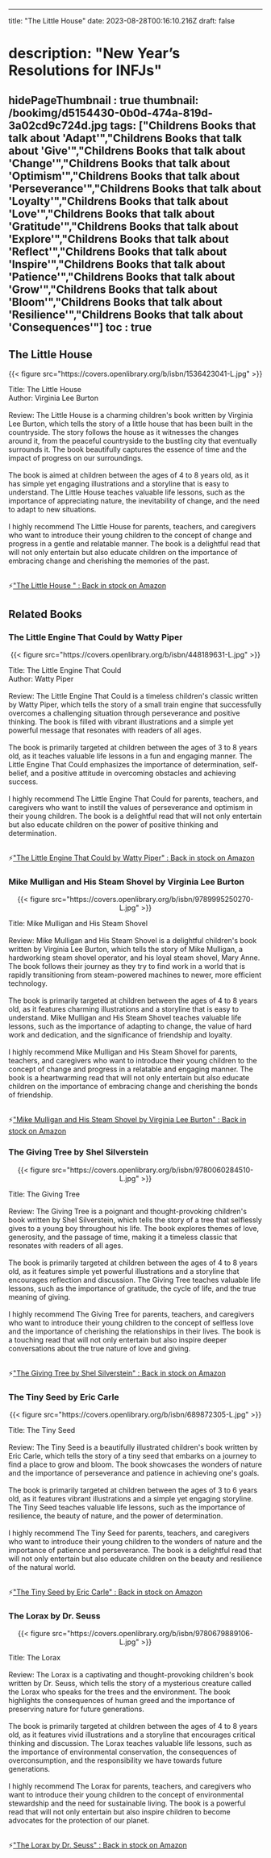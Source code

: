 
---
title: "The Little House"
date: 2023-08-28T00:16:10.216Z
draft: false
# description: "New Year’s Resolutions for INFJs"
hidePageThumbnail : true
thumbnail: /bookimg/d5154430-0b0d-474a-819d-3a02cd9c724d.jpg
tags: ["Childrens Books that talk about 'Adapt'","Childrens Books that talk about 'Give'","Childrens Books that talk about 'Change'","Childrens Books that talk about 'Optimism'","Childrens Books that talk about 'Perseverance'","Childrens Books that talk about 'Loyalty'","Childrens Books that talk about 'Love'","Childrens Books that talk about 'Gratitude'","Childrens Books that talk about 'Explore'","Childrens Books that talk about 'Reflect'","Childrens Books that talk about 'Inspire'","Childrens Books that talk about 'Patience'","Childrens Books that talk about 'Grow'","Childrens Books that talk about 'Bloom'","Childrens Books that talk about 'Resilience'","Childrens Books that talk about 'Consequences'"]
toc : true
---
## The Little House 

<center>
{{< figure src="https://covers.openlibrary.org/b/isbn/1536423041-L.jpg" >}}
</center>

Title: The Little House</br>
Author: Virginia Lee Burton</br></br>
Review: The Little House is a charming children's book written by Virginia Lee Burton, which tells the story of a little house that has been built in the countryside. The story follows the house as it witnesses the changes around it, from the peaceful countryside to the bustling city that eventually surrounds it. The book beautifully captures the essence of time and the impact of progress on our surroundings.</br></br>
The book is aimed at children between the ages of 4 to 8 years old, as it has simple yet engaging illustrations and a storyline that is easy to understand. The Little House teaches valuable life lessons, such as the importance of appreciating nature, the inevitability of change, and the need to adapt to new situations.</br></br>
I highly recommend The Little House for parents, teachers, and caregivers who want to introduce their young children to the concept of change and progress in a gentle and relatable manner. The book is a delightful read that will not only entertain but also educate children on the importance of embracing change and cherishing the memories of the past.</br></br>

<p>⚡<a id="aflink" href="https://www.amazon.com/gp/search?ie=UTF8&tag=klayu00-20&linkCode=ur2&linkId=6639bed89a8ad8dd2705e40644eb43d3&camp=1789&creative=9325&index=books&keywords=The Little House " class="one" target="_blank" title='"The Little House " : Back in stock on Amazon'>"The Little House " : Back in stock on Amazon</a></p>

## Related Books
### The Little Engine That Could by Watty Piper
<center>
{{< figure src="https://covers.openlibrary.org/b/isbn/448189631-L.jpg" >}}
</center>

Title: The Little Engine That Could</br>
Author: Watty Piper</br></br>
Review: The Little Engine That Could is a timeless children's classic written by Watty Piper, which tells the story of a small train engine that successfully overcomes a challenging situation through perseverance and positive thinking. The book is filled with vibrant illustrations and a simple yet powerful message that resonates with readers of all ages.</br></br>
The book is primarily targeted at children between the ages of 3 to 8 years old, as it teaches valuable life lessons in a fun and engaging manner. The Little Engine That Could emphasizes the importance of determination, self-belief, and a positive attitude in overcoming obstacles and achieving success.</br></br>
I highly recommend The Little Engine That Could for parents, teachers, and caregivers who want to instill the values of perseverance and optimism in their young children. The book is a delightful read that will not only entertain but also educate children on the power of positive thinking and determination.</br></br>

<p>⚡<a id="aflink" href="https://www.amazon.com/gp/search?ie=UTF8&tag=klayu00-20&linkCode=ur2&linkId=6639bed89a8ad8dd2705e40644eb43d3&camp=1789&creative=9325&index=books&keywords=The Little Engine That Could by Watty Piper" class="one" target="_blank" title='"The Little Engine That Could by Watty Piper" : Back in stock on Amazon'>"The Little Engine That Could by Watty Piper" : Back in stock on Amazon</a></p>

### Mike Mulligan and His Steam Shovel by Virginia Lee Burton
<center>
{{< figure src="https://covers.openlibrary.org/b/isbn/9789995250270-L.jpg" >}}
</center>

Title: Mike Mulligan and His Steam Shovel</br></br>
Review: Mike Mulligan and His Steam Shovel is a delightful children's book written by Virginia Lee Burton, which tells the story of Mike Mulligan, a hardworking steam shovel operator, and his loyal steam shovel, Mary Anne. The book follows their journey as they try to find work in a world that is rapidly transitioning from steam-powered machines to newer, more efficient technology.</br></br>
The book is primarily targeted at children between the ages of 4 to 8 years old, as it features charming illustrations and a storyline that is easy to understand. Mike Mulligan and His Steam Shovel teaches valuable life lessons, such as the importance of adapting to change, the value of hard work and dedication, and the significance of friendship and loyalty.</br></br>
I highly recommend Mike Mulligan and His Steam Shovel for parents, teachers, and caregivers who want to introduce their young children to the concept of change and progress in a relatable and engaging manner. The book is a heartwarming read that will not only entertain but also educate children on the importance of embracing change and cherishing the bonds of friendship.</br></br>

<p>⚡<a id="aflink" href="https://www.amazon.com/gp/search?ie=UTF8&tag=klayu00-20&linkCode=ur2&linkId=6639bed89a8ad8dd2705e40644eb43d3&camp=1789&creative=9325&index=books&keywords=Mike Mulligan and His Steam Shovel by Virginia Lee Burton" class="one" target="_blank" title='"Mike Mulligan and His Steam Shovel by Virginia Lee Burton" : Back in stock on Amazon'>"Mike Mulligan and His Steam Shovel by Virginia Lee Burton" : Back in stock on Amazon</a></p>

### The Giving Tree by Shel Silverstein
<center>
{{< figure src="https://covers.openlibrary.org/b/isbn/9780060284510-L.jpg" >}}
</center>

Title: The Giving Tree</br></br>
Review: The Giving Tree is a poignant and thought-provoking children's book written by Shel Silverstein, which tells the story of a tree that selflessly gives to a young boy throughout his life. The book explores themes of love, generosity, and the passage of time, making it a timeless classic that resonates with readers of all ages.</br></br>
The book is primarily targeted at children between the ages of 4 to 8 years old, as it features simple yet powerful illustrations and a storyline that encourages reflection and discussion. The Giving Tree teaches valuable life lessons, such as the importance of gratitude, the cycle of life, and the true meaning of giving.</br></br>
I highly recommend The Giving Tree for parents, teachers, and caregivers who want to introduce their young children to the concept of selfless love and the importance of cherishing the relationships in their lives. The book is a touching read that will not only entertain but also inspire deeper conversations about the true nature of love and giving.</br></br>

<p>⚡<a id="aflink" href="https://www.amazon.com/gp/search?ie=UTF8&tag=klayu00-20&linkCode=ur2&linkId=6639bed89a8ad8dd2705e40644eb43d3&camp=1789&creative=9325&index=books&keywords=The Giving Tree by Shel Silverstein" class="one" target="_blank" title='"The Giving Tree by Shel Silverstein" : Back in stock on Amazon'>"The Giving Tree by Shel Silverstein" : Back in stock on Amazon</a></p>

### The Tiny Seed by Eric Carle
<center>
{{< figure src="https://covers.openlibrary.org/b/isbn/689872305-L.jpg" >}}
</center>

Title: The Tiny Seed</br></br>
Review: The Tiny Seed is a beautifully illustrated children's book written by Eric Carle, which tells the story of a tiny seed that embarks on a journey to find a place to grow and bloom. The book showcases the wonders of nature and the importance of perseverance and patience in achieving one's goals.</br></br>
The book is primarily targeted at children between the ages of 3 to 6 years old, as it features vibrant illustrations and a simple yet engaging storyline. The Tiny Seed teaches valuable life lessons, such as the importance of resilience, the beauty of nature, and the power of determination.</br></br>
I highly recommend The Tiny Seed for parents, teachers, and caregivers who want to introduce their young children to the wonders of nature and the importance of patience and perseverance. The book is a delightful read that will not only entertain but also educate children on the beauty and resilience of the natural world.</br></br>

<p>⚡<a id="aflink" href="https://www.amazon.com/gp/search?ie=UTF8&tag=klayu00-20&linkCode=ur2&linkId=6639bed89a8ad8dd2705e40644eb43d3&camp=1789&creative=9325&index=books&keywords=The Tiny Seed by Eric Carle" class="one" target="_blank" title='"The Tiny Seed by Eric Carle" : Back in stock on Amazon'>"The Tiny Seed by Eric Carle" : Back in stock on Amazon</a></p>

### The Lorax by Dr. Seuss
<center>
{{< figure src="https://covers.openlibrary.org/b/isbn/9780679889106-L.jpg" >}}
</center>

Title: The Lorax</br></br>
Review: The Lorax is a captivating and thought-provoking children's book written by Dr. Seuss, which tells the story of a mysterious creature called the Lorax who speaks for the trees and the environment. The book highlights the consequences of human greed and the importance of preserving nature for future generations.</br></br>
The book is primarily targeted at children between the ages of 4 to 8 years old, as it features vivid illustrations and a storyline that encourages critical thinking and discussion. The Lorax teaches valuable life lessons, such as the importance of environmental conservation, the consequences of overconsumption, and the responsibility we have towards future generations.</br></br>
I highly recommend The Lorax for parents, teachers, and caregivers who want to introduce their young children to the concept of environmental stewardship and the need for sustainable living. The book is a powerful read that will not only entertain but also inspire children to become advocates for the protection of our planet.</br></br>

<p>⚡<a id="aflink" href="https://www.amazon.com/gp/search?ie=UTF8&tag=klayu00-20&linkCode=ur2&linkId=6639bed89a8ad8dd2705e40644eb43d3&camp=1789&creative=9325&index=books&keywords=The Lorax by Dr. Seuss" class="one" target="_blank" title='"The Lorax by Dr. Seuss" : Back in stock on Amazon'>"The Lorax by Dr. Seuss" : Back in stock on Amazon</a></p>
